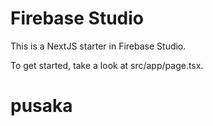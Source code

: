 # Firebase Studio

This is a NextJS starter in Firebase Studio.

To get started, take a look at src/app/page.tsx.
# pusaka

